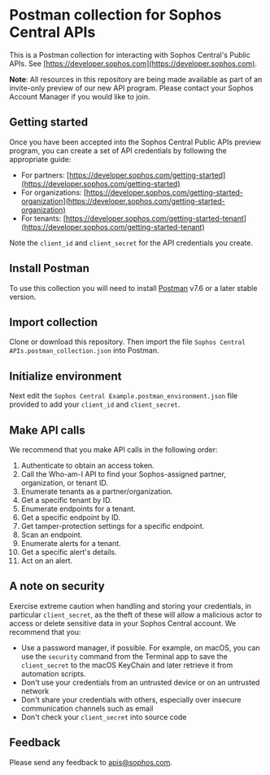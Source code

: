 # Postman collection for Sophos Central APIs

This is a Postman collection for interacting with Sophos Central's Public APIs. See [https://developer.sophos.com](https://developer.sophos.com).

**Note**: All resources in this repository are being made available as part of an invite-only preview of our new API program. Please contact your Sophos Account Manager if you would like to join.

## Getting started

Once you have been accepted into the Sophos Central Public APIs preview program, you can create a set of API credentials by following the appropriate guide:

- For partners: [https://developer.sophos.com/getting-started](https://developer.sophos.com/getting-started)
- For organizations: [https://developer.sophos.com/getting-started-organization](https://developer.sophos.com/getting-started-organization)
- For tenants: [https://developer.sophos.com/getting-started-tenant](https://developer.sophos.com/getting-started-tenant)

Note the `client_id` and `client_secret` for the API credentials you create.

## Install Postman

To use this collection you will need to install [Postman](https://www.getpostman.com/downloads/) v7.6 or a later stable version.

## Import collection

Clone or download this repository. Then import the file `Sophos Central APIs.postman_collection.json` into Postman.

## Initialize environment

Next edit the `Sophos Central Example.postman_environment.json` file provided to add your `client_id` and `client_secret`.

## Make API calls

We recommend that you make API calls in the following order:

1. Authenticate to obtain an access token.
1. Call the Who-am-I API to find your Sophos-assigned partner, organization, or tenant ID.
1. Enumerate tenants as a partner/organization.
1. Get a specific tenant by ID.
1. Enumerate endpoints for a tenant.
1. Get a specific endpoint by ID.
1. Get tamper-protection settings for a specific endpoint.
1. Scan an endpoint.
1. Enumerate alerts for a tenant.
1. Get a specific alert's details.
1. Act on an alert.

## A note on security️

Exercise extreme caution when handling and storing your credentials, in particular `client_secret`, as the theft of these will allow a malicious actor to access or delete sensitive data in your Sophos Central account. We recommend that you:

- Use a password manager, if possible. For example, on macOS, you can use the `security` command from the Terminal app to save the `client_secret` to the macOS KeyChain and later retrieve it from automation scripts.
- Don't use your credentials from an untrusted device or on an untrusted network
- Don't share your credentials with others, especially over insecure communication channels such as email
- Don't check your `client_secret` into source code

## Feedback

Please send any feedback to apis@sophos.com.
